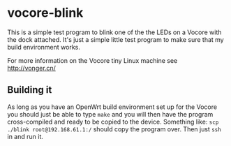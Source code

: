 vocore-blink
============

This is a simple test program to blink one of the the LEDs on a Vocore with the dock attached.  It's just a simple little test program to make sure that my build environment works.

For more information on the Vocore tiny Linux machine see http://vonger.cn/

Building it
-----------
As long as you have an OpenWrt build environment set up for the Vocore you should just be able to type ```make``` and you will then have the program cross-compiled and ready to be copied to the device.  Something like: ```scp ./blink root@192.168.61.1:/``` should copy the program over.  Then just ```ssh``` in and run it. 
